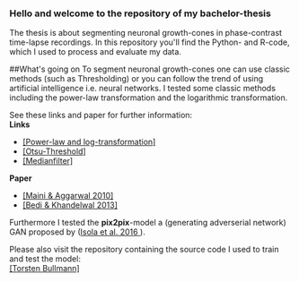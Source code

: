 ### Hello and welcome to the repository of my bachelor-thesis

The thesis is about segmenting neuronal growth-cones in phase-contrast time-lapse recordings.
In this repository you'll find the Python- and R-code, which I used to process and evaluate my data.

##What's going on
To segment neuronal growth-cones one can use classic methods (such as Thresholding) or you can follow the trend
of using artificial intelligence i.e. neural networks. I tested some classic methods including the power-law
transformation and the logarithmic transformation.

See these links and paper for further information:\
__Links__
- [[Power-law and log-transformation]](https://scikit-image.org/docs/dev/api/skimage.exposure.html)
- [[Otsu-Threshold]](https://scikit-image.org/docs/dev/auto_examples/segmentation/plot_thresholding.html)
- [[Medianfilter]](https://docs.scipy.org/doc/scipy/reference/generated/scipy.signal.medfilt.html)

__Paper__
- [[Maini & Aggarwal 2010]](https://arxiv.org/ftp/arxiv/papers/1003/1003.4053.pdf)
- [[Bedi & Khandelwal 2013]](https://pdfs.semanticscholar.org/8e87/ea9bbe53ba39dd917a57d943c3ee9faebd55.pdf)

Furthermore I tested the __pix2pix__-model a (generating adverserial network) GAN proposed by 
([Isola et al. 2016 ](https://arxiv.org/pdf/1611.07004v1.pdf)).

Please also visit the repository containing the source code I used to train and test the model:\
[[Torsten Bullmann]](https://github.com/tbullmann/imagetranslation-tensorflow) 



